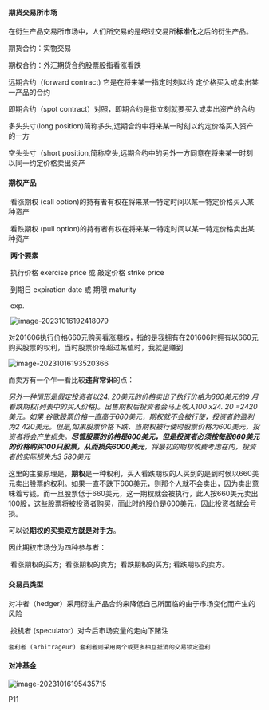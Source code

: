 #### 期货交易所市场

在衍生产品交易所市场中，人们所交易的是经过交易所**标准化**之后的衍生产品。

期货合约：实物交易

期权合约：外汇期货合约股票股指看涨看跌

远期合约（forward contract) 它是在将来某一指定时刻以约 定价格买入或卖出某一产品的合约

即期合约（spot contract）对照，即期合约是指立刻就要买入或卖出资产的合约

多头头寸(long position)简称多头,远期合约中将来某一时刻以约定价格买入资产的一方

空头头寸（short position,简称空头,远期合约中的另外一方同意在将来某一时刻以同一约定价格卖出资产

#### 期权产品

​	看涨期权 (call option)的持有者有权在将来某一特定时间以某一特定价格买入某种资产

​	看跌期权 (pull option)的持有者有权在将来某一特定时间以某一特定价格卖出某种资产

​	**两个要素**	

​		执行价格 exercise price 或 敲定价格 strike price

​		到期日 expiration date 或 期限 maturity



​	exp.

​	![image-20231016192418079](C:\Users\cimum\AppData\Roaming\Typora\typora-user-images\image-20231016192418079.png)

对201606执行价格660元购买看涨期权，指的是我拥有在201606时拥有以660元购买股票的权利，当时股票价格超过某值时，我就是赚到



![image-20231016193520366](C:\Users\cimum\AppData\Roaming\Typora\typora-user-images\image-20231016193520366.png)



而卖方有一个乍一看比较**违背常识**的点：

*另外一种情形是假定投资者以24. 20美元的价格卖出了执行价格为660美元的9 月看跌期权(列表中的买入价格)。出售期权后投资者会马上收入100 x24. 20 =2420美元。如果 谷歌股票价格一直高于660美元，期权就不会被行使，投资者的盈利为2 420美元。但是,如果股票价格下跌，当期权被行使时股票价格为600美元，投资者将会产生损失。**尽管股票的价格是600美元，但是投资者必须按每股660美元的价格购买100只股票，从而损失6000美元**，将最初的期权收费考虑在内，投资者的实际损失为3 580美元*

这里的主要原理是，**期权**是一种权利，买入看跌期权的人买到的是到时候以660美元卖出股票的权利。如果一直不跌下660美元，则那个人就不会卖出，因为卖出意味着亏钱。而一旦股票低于660美元，这一期权就会被执行，此人按660美元卖出100股，这些股票将被投资者购买，而此时的股价是600美元，因此投资者就会亏损。

可以说**期权的买卖双方就是对手方**。

因此期权市场分为四种参与者：

​	看涨期权的买方;
​	看涨期权的卖方;
​	看跌期权的买方;
​	看跌期权的卖方。



#### 交易员类型

​	对冲者（hedger）采用衍生产品合约来降低自己所面临的由于市场变化而产生的风险

​	投机者 (speculator）对今后市场变量的走向下赌注

 	套利者 (arbitrageur) 套利者则采用两个或更多相互抵消的交易锁定盈利



#### 对冲基金

![image-20231016195435715](C:\Users\cimum\AppData\Roaming\Typora\typora-user-images\image-20231016195435715.png)

P11
